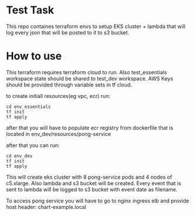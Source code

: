Test Task
=======

This repo containes terraform envs to setup EKS cluster + lambda that will log every json that will be posted to it to s3 bucket.

How to use
=====

This terraform requires terraform cloud to run.
Also test_essentials workspace state should be shared to test_dev workspace.
AWS Keys should be provided through variable sets in tf cloud.

to create initiall resources(eg vpc, ecr) run:
```
cd env_essentials
tf init
tf apply
```

after that you will have to populate ecr registry from dockerfile that is located in env_dev/resources/pong-service

after that you can run:
```
cd env_dev
tf init
tf apply
```
This will create eks cluster with 8 pong-service pods and 4 nodes of c5.xlarge. Also lambda and s3 bucket will be created. Every event that is sent to lambda will be logged to s3 bucket with event date as filename.

To access pong service you will have to go to nginx ingress elb and provide host header: chart-example.local